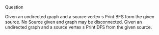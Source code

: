 Question

Given an undirected graph and a source vertex s Print BFS form the given source.
No Source given and graph may be disconnected.
Given an undirected graph and a source vertex s Print DFS from the given source.
